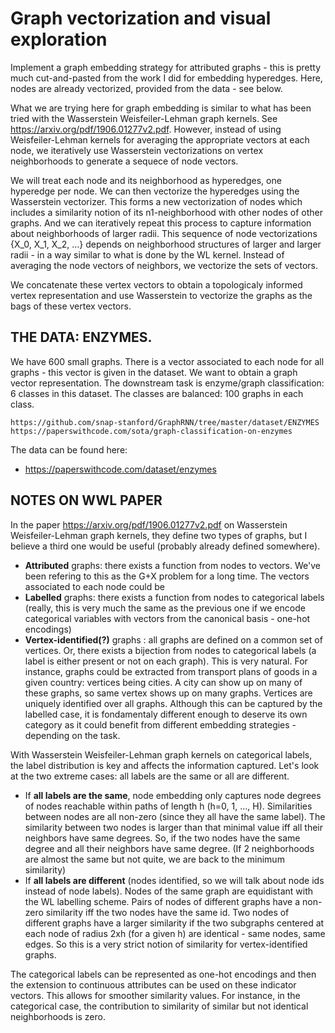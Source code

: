 Graph vectorization and visual exploration
==============================

Implement a graph embedding strategy for attributed graphs - this is pretty much cut-and-pasted from the work I did for embedding hyperedges. Here, nodes are already vectorized, provided from the data - see below. 

What we are trying here for graph embedding is similar to what has been tried with the Wasserstein Weisfeiler-Lehman graph kernels. See https://arxiv.org/pdf/1906.01277v2.pdf. However, instead of using Weisfeiler-Lehman kernels for averaging the appropriate vectors at each node, we iteratively use Wasserstein vectorizations on vertex neighborhoods to generate a sequece of node vectors. 

We will treat each node and its neighborhood as hyperedges, one hyperedge per node. We can then vectorize the hyperedges using the Wasserstein vectorizer. This forms a new vectorization of nodes which includes a similarity notion of its n1-neighborhood with other nodes of other graphs. And we can iteratively repeat this process to capture information about neighborhoods of larger radii.
This sequence of node vectorizations {X_0, X_1, X_2, …} depends on neighborhood structures of larger and larger radii - in a way similar to what is done by the WL kernel. Instead of averaging the node vectors of neighbors, we vectorize the sets of vectors. 

We concatenate these vertex vectors to obtain a topologicaly informed vertex representation and use Wasserstein to vectorize the graphs as the bags of these vertex vectors.

THE DATA: ENZYMES.
---------------
We have 600 small graphs. There is a vector associated to each node for all graphs - this vector is given in the dataset. We want to obtain a graph vector representation. The downstream task is enzyme/graph classification: 6 classes in this dataset. The classes are balanced: 100 graphs in each class.

    https://github.com/snap-stanford/GraphRNN/tree/master/dataset/ENZYMES
    https://paperswithcode.com/sota/graph-classification-on-enzymes

The data can be found here:

*  https://paperswithcode.com/dataset/enzymes


NOTES ON WWL PAPER
---------------

In the paper https://arxiv.org/pdf/1906.01277v2.pdf on Wasserstein Weisfeiler-Lehman graph kernels, they define two types of graphs, but I believe a third one would be useful (probably already defined somewhere).
* **Attributed** graphs: there exists a function from nodes to vectors. We've been refering to this as the G+X problem for a long time. The vectors associated to each node could be 
* **Labelled** graphs: there exists a function from nodes to categorical labels (really, this is very much the same as the previous one if we encode categorical variables with vectors from the canonical basis - one-hot encodings)
* **Vertex-identified(?)** graphs : all graphs are defined on a common set of vertices. Or, there exists a bijection from nodes to categorical labels (a label is either present or not on each graph). This is very natural. For instance, graphs could be extracted from transport plans of goods in a given country: vertices being cities. A city can show up on many of these graphs, so same vertex shows up on many graphs. Vertices are uniquely identified over all graphs. Although this can be captured by the labelled case, it is fondamentaly different enough to deserve its own category as it could benefit from different embedding strategies - depending on the task.

With Wasserstein Weisfeiler-Lehman graph kernels on categorical labels, the label distribution is key and affects the information captured. Let's look at the two extreme cases: all labels are the same or all are different. 
* If **all labels are the same**, node embedding only captures node degrees of nodes reachable within paths of length h (h=0, 1, …, H). Similarities between nodes are all non-zero (since they all have the same label). The similarity between two nodes is larger than that minimal value iff all their neighbors have same degrees. So, if the two nodes have the same degree and all their neighbors have same degree. (If 2 neighborhoods are almost the same but not quite, we are back to the minimum similarity) 
* If **all labels are different** (nodes identified, so we will talk about node ids instead of node labels). Nodes of the same graph are equidistant with the WL labelling scheme. Pairs of nodes of different graphs have a non-zero similarity iff the two nodes have the same id. Two nodes of different graphs have a larger similarity if the two subgraphs centered at each node of radius 2xh (for a given h) are identical - same nodes, same edges. So this is a very strict notion of similarity for vertex-identified graphs. 

The categorical labels can be represented as one-hot encodings and then the extension to continuous attributes can be used on these indicator vectors. This allows for smoother similarity values. For instance, in the categorical case, the contribution to similarity of similar but not identical neighborhoods is zero. 





